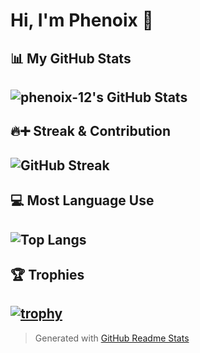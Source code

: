 # Hi, I'm Phenoix 👋
## 📊 My GitHub Stats 
![phenoix-12's GitHub Stats](https://github-readme-stats.vercel.app/api?username=phenoix-12&show_icons=true&count_private=true&hide_title=false&hide_rank=false&card_width=400&theme=dark)
---
## 🔥➕ Streak & Contribution
![GitHub Streak](https://streak-stats.demolab.com?user=phenoix-12&theme=dark&hide_border=true)
---
## 💻 Most Language Use
![Top Langs](https://github-readme-stats.vercel.app/api/top-langs/?username=phenoix-12&layout=compact&theme=dark)
--
## 🏆 Trophies
[![trophy](https://github-profile-trophy.vercel.app/?username=phenoix-12&theme=darkhub&row=1&column=6)](https://github.com/ryo-ma/github-profile-trophy)
---
> Generated with [GitHub Readme Stats](https://github.com/anuraghazra/github-readme-stats)

<!--Python 🐍
Java ☕
JavaScript ⚡ / 🟨 / 🟩
TypeScript 🔷
C / C++ ➕
Go 🐹
Rust 🦀
PHP 🐘
Ruby 💎
HTML 🌐
CSS 🎨
SQL 🗄️-->
